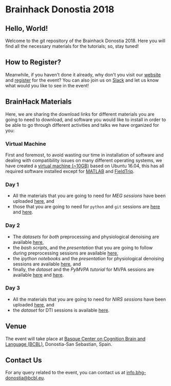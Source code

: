 # Brainhack Donostia 2018

## Hello, World!
Welcome to the git repository of the Brainhack Donostia 2018. Here you will find all the necessary materials for the tutorials; so, stay tuned!

## How to Register?
Meanwhile, if you haven't done it already, why don't you visit our [website](http://www.bcbl.eu/events/BrainHackDonostia2018) and [register](http://www.bcbl.eu/events/BrainhackDonostia2018/en/registration/ "Register") for the event? You can also join us on [Slack](https://brainhack.slack.com/messages/bhg18-donostia "Slack Channel") and let us know what would you like to see in the event!

## BrainHack Materials
Here, we are sharing the download links for different materials you are going to need to download, and software you would like to install in order to be able to go through different activities and talks we have organized for you:

### Virtual Machine
First and foremost, to avoid wasting our time in installation of software and dealing with compatibility issues on many different operating systems, we have created a [virtual machine (~10GB)](https://drive.google.com/open?id=1NVSNP--MPWLiJDeSatw7WPuVPtGUoBew) based on Ubuntu 16.04, this has all required software installed except for [MATLAB](https://es.mathworks.com/products/matlab.html) and [FieldTrip](http://www.fieldtriptoolbox.org/).

### Day 1
* All the materials that you are going to need for *MEG sessions* have been uploaded [here](https://drive.google.com/drive/folders/1rJE7pCIAXI_Zk0yXVERBA-Dai3_FGrQW), and
* those that you are going to need for `python` and `git` sessions are [here](python/) and [here](git-and-github/).

### Day 2
* The *datasets* for *both* preprocessing and physiological denoising are available [here](https://drive.google.com/drive/folders/1du379mUZjVt1l5nePljCYSe7dCrS6LOc),
* the *bash scripts*, and the *presentation* that you are going to follow during preprocessing sessions are available [here](preprocessing/),
* the *ipython notebooks* and the *presentation* for physiological denoising sessions are available [here](physiological-denoising/), and 
* finally, the *dataset* and the *PyMVPA tutorial* for MVPA sessions are available [here](http://data.pymvpa.org/datasets/tutorial_data/tutorial_data-0.2.tar.gz) and [here](http://www.pymvpa.org/tutorial.html). 

### Day 3
* All the materials that you are going to need for *NIRS sessions* have been uploaded [here](https://drive.google.com/drive/folders/1rJE7pCIAXI_Zk0yXVERBA-Dai3_FGrQW), and
* the *dataset* for DTI sessions is available [here](https://drive.google.com/drive/folders/1du379mUZjVt1l5nePljCYSe7dCrS6LOc).

## Venue
The event will take place at [Basque Center on Cognition Brain and Language (BCBL)](https://www.google.es/maps/place/BCBL+-+Basque+Center+on+Cognition,+Brain+and+Language/@43.294269,-1.9882887,17z/data=!3m1!4b1!4m5!3m4!1s0xd51afe05db924a1:0xaa992e65461e64d7!8m2!3d43.294269!4d-1.9861), Donostia-San Sebastian, Spain.

## Contact Us
For any query related to the event, you can contact us at [info.bhg-donostia@bcbl.eu](mailto:info.bhg-donostia@bcbl.eu). 

